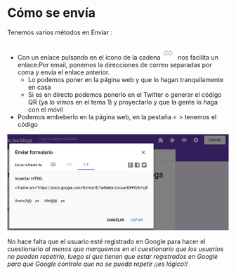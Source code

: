 
# Cómo se envía

Tenemos varios métodos en Enviar :

- Con un enlace pulsando en el icono de la cadena ![](img/img1.png) nos facilita un enlace:Por email, ponemos la direcciones de correo separadas por coma y envía el enlace anterior.
    - Lo podemos poner en la página web y que lo hagan tranquilamente en casa
    - Si es en directo podemos ponerlo en el Twitter o generar el código QR (ya lo vimos en el tema 1) y proyectarlo y que la gente lo haga con el móvil 
- Podemos embeberlo en la página web, en la pestaña < > tenemos el código

![](img/Seleccion_011.png)

No hace falta que el usuario esté registrado en Google para hacer el cuestionario *al menos que marquemos en el cuestionario que los usuarios no pueden repetirlo, luego sí que tienen que estar registrados en Google para que Google controle que no se pueda repetir ¡¡es lógico!!*